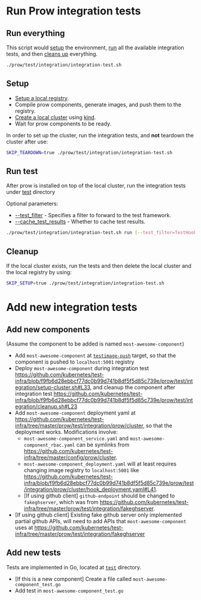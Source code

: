# Run Prow integration tests

## Run everything

This script would [setup](#setup) the environment, [run](#run-test) all the available integration tests, and then [cleans up](#cleanup) everything.

```bash
./prow/test/integration/integration-test.sh
```

## Setup

- [Setup a local registry](setup-local-registry.sh).
- Compile prow components, generate images, and push them to the registry.
- [Create a local cluster](setup-cluster.sh) using [kind](https://kind.sigs.k8s.io/).
- Wait for prow components to be ready.

In order to set up the cluster, run the integration tests, and **not** teardown the cluster after use:

```bash
SKIP_TEARDOWN=true ./prow/test/integration/integration-test.sh
```

## Run test

After prow is installed on top of the local cluster, run the integration tests under [test](test) directory

Optional parameters:

- [--test_filter](https://docs.bazel.build/versions/main/command-line-reference.html#flag--test_filter) - Specifies a filter to forward to the test framework.
- [--cache_test_results](https://docs.bazel.build/versions/main/command-line-reference.html#flag--cache_test_results) - Whether to cache test results.

```bash
./prow/test/integration/integration-test.sh run [--test_filter=TestHook] [--cache_test_results=no]
```

## Cleanup

If the local cluster exists, run the tests and then delete the local cluster and the local registry by using:

```bash
SKIP_SETUP=true ./prow/test/integration/integration-test.sh
```

# Add new integration tests

## Add new components

(Assume the component to be added is named `most-awesome-component`)

- Add `most-awesome-component` at [`testimage-push`](https://github.com/kubernetes/test-infra/blob/f9fb6d28ebbcf77dc0b99d741b8df5f5d85c739e/prow/BUILD.bazel#L66) target, so that the component is pushed to `localhost:5001` registry
- Deploy `most-awesome-component` during integration test https://github.com/kubernetes/test-infra/blob/f9fb6d28ebbcf77dc0b99d741b8df5f5d85c739e/prow/test/integration/setup-cluster.sh#L33, and cleanup the component after integration test https://github.com/kubernetes/test-infra/blob/f9fb6d28ebbcf77dc0b99d741b8df5f5d85c739e/prow/test/integration/cleanup.sh#L23
- Add `most-awesome-component` deployment yaml at https://github.com/kubernetes/test-infra/tree/master/prow/test/integration/prow/cluster, so that the deployment works. Modifications involve:
  - `most-awesome-component_service.yaml` and `most-awesome-component_rbac.yaml` can be symlinks from https://github.com/kubernetes/test-infra/tree/master/config/prow/cluster.
  - `most-awesome-component_deployment.yaml` will at least requires changing image registry to `localhost:5001` like https://github.com/kubernetes/test-infra/blob/f9fb6d28ebbcf77dc0b99d741b8df5f5d85c739e/prow/test/integration/prow/cluster/hook_deployment.yaml#L41.
  - [If using github client] `github-endpoint` should be changed to `fakeghserver`, which was from https://github.com/kubernetes/test-infra/tree/master/prow/test/integration/fakeghserver.
- [If using github client] Existing fake github server only implemented partial github APIs, will need to add APIs that `most-awesome-component` uses at https://github.com/kubernetes/test-infra/tree/master/prow/test/integration/fakeghserver

## Add new tests

Tests are implemented in Go, located at [`test`](./test) directory.

- [If this is a new component] Create a file called `most-awesome-component_test.go`
- Add test in `most-awesome-component_test.go`
